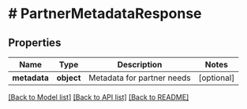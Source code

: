 # # PartnerMetadataResponse

## Properties

Name | Type | Description | Notes
------------ | ------------- | ------------- | -------------
**metadata** | **object** | Metadata for partner needs | [optional]

[[Back to Model list]](../../README.md#models) [[Back to API list]](../../README.md#endpoints) [[Back to README]](../../README.md)

